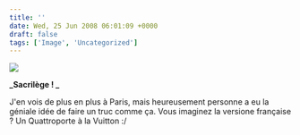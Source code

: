 ```yaml
---
title: ''
date: Wed, 25 Jun 2008 06:01:09 +0000
draft: false
tags: ['Image', 'Uncategorized']
---
```


![](https://madd0.files.wordpress.com/2008/06/rcxxgaq0nan2i8x4rgqrsdbj_500.jpg)

**_Sacrilège ! _**

J'en vois de plus en plus à Paris, mais heureusement personne a eu la géniale idée de faire un truc comme ça. Vous imaginez la versione française ? Un Quattroporte à la Vuitton :/